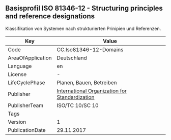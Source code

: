 ## Basisprofil ISO 81346-12 - Structuring principles and reference designations
Klassifikation von Systemen nach strukturierten Prinipien und Referenzen.

Key | Value |
--|--|
Code | CC.Iso81346-12-Domains |  
AreaOfApplication | Deutschland |  
Language | en |  
License | - |  
LifeCyclePhase | Planen, Bauen, Betreiben |  
Publisher | [International Organization for Standardization](https://www.iso.org/standard/63886.html) |  
PublisherTeam | ISO/TC 10/SC 10 |  
Tags |  |  
Version | 1 |  
PublicationDate | 29.11.2017 |  

